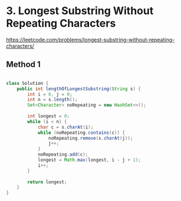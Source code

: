 # 3. Longest Substring Without Repeating Characters
https://leetcode.com/problems/longest-substring-without-repeating-characters/

## Method 1


~~~java

class Solution {
    public int lengthOfLongestSubstring(String s) {
        int i = 0, j = 0;
        int n = s.length();
        Set<Character> noRepeating = new HashSet<>();
        
        int longest = 0;
        while (i < n) {
            char c = s.charAt(i);
            while (noRepeating.contains(c)) {
                noRepeating.remove(s.charAt(j));
                j++;
            }
            noRepeating.add(c);
            longest = Math.max(longest, i - j + 1);
            i++;
        }
        
        return longest;
    }
}
    
~~~


